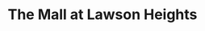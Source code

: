 ---
title: "The Mall at Lawson Heights"
url: /saskatoon/the-mall-at-lawson-heights/
shop: Einkaufszentrum
---